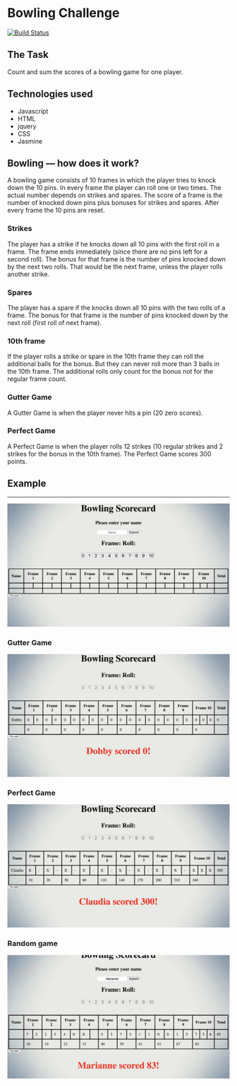 
Bowling Challenge
=================
[![Build Status](https://travis-ci.org/m-rcd/bowling-challenge.svg?branch=master)](https://travis-ci.org/m-rcd/bowling-challenge)


## The Task

Count and sum the scores of a bowling game for one player.

## Technologies used

- Javascript
- HTML
- jquery
- CSS
- Jasmine

## Bowling — how does it work?

A bowling game consists of 10 frames in which the player tries to knock down the 10 pins. In every frame the player can roll one or two times. The actual number depends on strikes and spares. The score of a frame is the number of knocked down pins plus bonuses for strikes and spares. After every frame the 10 pins are reset.

### Strikes

The player has a strike if he knocks down all 10 pins with the first roll in a frame. The frame ends immediately (since there are no pins left for a second roll). The bonus for that frame is the number of pins knocked down by the next two rolls. That would be the next frame, unless the player rolls another strike.

### Spares

The player has a spare if the knocks down all 10 pins with the two rolls of a frame. The bonus for that frame is the number of pins knocked down by the next roll (first roll of next frame).

### 10th frame

If the player rolls a strike or spare in the 10th frame they can roll the additional balls for the bonus. But they can never roll more than 3 balls in the 10th frame. The additional rolls only count for the bonus not for the regular frame count.

### Gutter Game

A Gutter Game is when the player never hits a pin (20 zero scores).

### Perfect Game

A Perfect Game is when the player rolls 12 strikes (10 regular strikes and 2 strikes for the bonus in the 10th frame). The Perfect Game scores 300 points.

## Example
---
![](images/firstscreen.png)

### Gutter Game
![](images/guttergame.png)

### Perfect Game
![](images/perfectgame1.png)

### Random game
![](images/example2.png)
